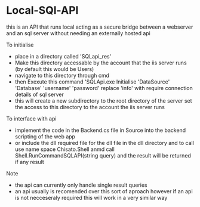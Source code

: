 # Local-SQl-API
this is an API that runs local acting as a secure bridge between a webserver and an sql server without needing an externally hosted api

To initialise 
- place in a directory called 'SQLapi_res'
- Make this directory accessable by the account that the iis server runs (by default this would be Users)
- navigate to this directory through cmd
- then Exexute this command 'SQLApi.exe Initialise 'DataSource' 'Database' 'username' 'password'
  replace 'info' with require connection details of sql server
- this will create a new subdirectory to the root directory of the server set the access to this directory to the account the iis server runs

To interface with api
- implement the code in the Backend.cs file in Source into the backend scripting of the web app
- or include the dll required file for the dll file in the dll directory and to call use name space Chisato.Shell anmd call Shell.RunCommandSQLAPI(string query) and the result will be returned if any result

Note
- the api can currently only handle single result queries
- an api usually is recomended over this sort of aproach however if an api is not necceseraly required this will work in a very similar way
